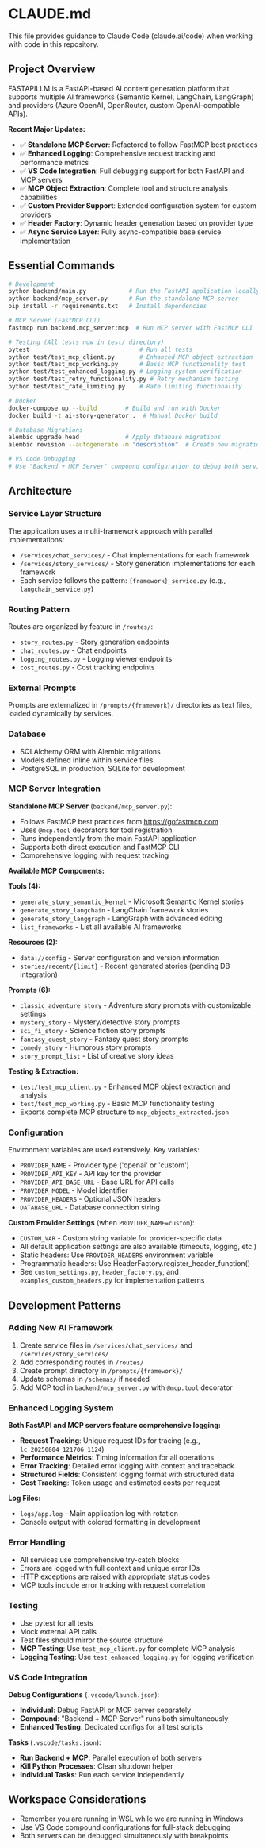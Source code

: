 # CLAUDE.md

This file provides guidance to Claude Code (claude.ai/code) when working with code in this repository.

## Project Overview

FASTAPILLM is a FastAPI-based AI content generation platform that supports multiple AI frameworks (Semantic Kernel, LangChain, LangGraph) and providers (Azure OpenAI, OpenRouter, custom OpenAI-compatible APIs).

**Recent Major Updates:**
- ✅ **Standalone MCP Server**: Refactored to follow FastMCP best practices
- ✅ **Enhanced Logging**: Comprehensive request tracking and performance metrics
- ✅ **VS Code Integration**: Full debugging support for both FastAPI and MCP servers
- ✅ **MCP Object Extraction**: Complete tool and structure analysis capabilities
- ✅ **Custom Provider Support**: Extended configuration system for custom providers
- ✅ **Header Factory**: Dynamic header generation based on provider type
- ✅ **Async Service Layer**: Fully async-compatible base service implementation

## Essential Commands

```bash
# Development
python backend/main.py            # Run the FastAPI application locally
python backend/mcp_server.py      # Run the standalone MCP server
pip install -r requirements.txt   # Install dependencies

# MCP Server (FastMCP CLI)
fastmcp run backend.mcp_server:mcp  # Run MCP server with FastMCP CLI

# Testing (All tests now in test/ directory)
pytest                               # Run all tests
python test/test_mcp_client.py       # Enhanced MCP object extraction
python test/test_mcp_working.py      # Basic MCP functionality test
python test/test_enhanced_logging.py # Logging system verification
python test/test_retry_functionality.py # Retry mechanism testing
python test/test_rate_limiting.py    # Rate limiting functionality

# Docker
docker-compose up --build        # Build and run with Docker
docker build -t ai-story-generator .  # Manual Docker build

# Database Migrations
alembic upgrade head             # Apply database migrations
alembic revision --autogenerate -m "description"  # Create new migration

# VS Code Debugging
# Use "Backend + MCP Server" compound configuration to debug both services
```

## Architecture

### Service Layer Structure
The application uses a multi-framework approach with parallel implementations:
- `/services/chat_services/` - Chat implementations for each framework
- `/services/story_services/` - Story generation implementations for each framework
- Each service follows the pattern: `{framework}_service.py` (e.g., `langchain_service.py`)

### Routing Pattern
Routes are organized by feature in `/routes/`:
- `story_routes.py` - Story generation endpoints
- `chat_routes.py` - Chat endpoints
- `logging_routes.py` - Logging viewer endpoints
- `cost_routes.py` - Cost tracking endpoints

### External Prompts
Prompts are externalized in `/prompts/{framework}/` directories as text files, loaded dynamically by services.

### Database
- SQLAlchemy ORM with Alembic migrations
- Models defined inline within service files
- PostgreSQL in production, SQLite for development

### MCP Server Integration
**Standalone MCP Server** (`backend/mcp_server.py`):
- Follows FastMCP best practices from https://gofastmcp.com
- Uses `@mcp.tool` decorators for tool registration
- Runs independently from the main FastAPI application
- Supports both direct execution and FastMCP CLI
- Comprehensive logging with request tracking

**Available MCP Components:**

**Tools (4):**
- `generate_story_semantic_kernel` - Microsoft Semantic Kernel stories
- `generate_story_langchain` - LangChain framework stories
- `generate_story_langgraph` - LangGraph with advanced editing
- `list_frameworks` - List all available AI frameworks

**Resources (2):**
- `data://config` - Server configuration and version information
- `stories/recent/{limit}` - Recent generated stories (pending DB integration)

**Prompts (6):**
- `classic_adventure_story` - Adventure story prompts with customizable settings
- `mystery_story` - Mystery/detective story prompts
- `sci_fi_story` - Science fiction story prompts
- `fantasy_quest_story` - Fantasy quest story prompts
- `comedy_story` - Humorous story prompts
- `story_prompt_list` - List of creative story ideas

**Testing & Extraction:**
- `test/test_mcp_client.py` - Enhanced MCP object extraction and analysis
- `test/test_mcp_working.py` - Basic MCP functionality testing
- Exports complete MCP structure to `mcp_objects_extracted.json`

### Configuration
Environment variables are used extensively. Key variables:
- `PROVIDER_NAME` - Provider type ('openai' or 'custom')
- `PROVIDER_API_KEY` - API key for the provider
- `PROVIDER_API_BASE_URL` - Base URL for API calls
- `PROVIDER_MODEL` - Model identifier
- `PROVIDER_HEADERS` - Optional JSON headers
- `DATABASE_URL` - Database connection string

**Custom Provider Settings** (when `PROVIDER_NAME=custom`):
- `CUSTOM_VAR` - Custom string variable for provider-specific data
- All default application settings are also available (timeouts, logging, etc.)
- Static headers: Use `PROVIDER_HEADERS` environment variable
- Programmatic headers: Use HeaderFactory.register_header_function()
- See `custom_settings.py`, `header_factory.py`, and `examples_custom_headers.py` for implementation patterns

## Development Patterns

### Adding New AI Framework
1. Create service files in `/services/chat_services/` and `/services/story_services/`
2. Add corresponding routes in `/routes/`
3. Create prompt directory in `/prompts/{framework}/`
4. Update schemas in `/schemas/` if needed
5. Add MCP tool in `backend/mcp_server.py` with `@mcp.tool` decorator

### Enhanced Logging System
**Both FastAPI and MCP servers feature comprehensive logging:**
- **Request Tracking**: Unique request IDs for tracing (e.g., `lc_20250804_121706_1124`)
- **Performance Metrics**: Timing information for all operations
- **Error Tracking**: Detailed error logging with context and traceback
- **Structured Fields**: Consistent logging format with structured data
- **Cost Tracking**: Token usage and estimated costs per request

**Log Files:**
- `logs/app.log` - Main application log with rotation
- Console output with colored formatting in development

### Error Handling
- All services use comprehensive try-catch blocks
- Errors are logged with full context and unique error IDs
- HTTP exceptions are raised with appropriate status codes
- MCP tools include error tracking with request correlation

### Testing
- Use pytest for all tests
- Mock external API calls
- Test files should mirror the source structure
- **MCP Testing**: Use `test_mcp_client.py` for complete MCP analysis
- **Logging Testing**: Use `test_enhanced_logging.py` for logging verification

### VS Code Integration
**Debug Configurations** (`.vscode/launch.json`):
- **Individual**: Debug FastAPI or MCP server separately
- **Compound**: "Backend + MCP Server" runs both simultaneously
- **Enhanced Testing**: Dedicated configs for all test scripts

**Tasks** (`.vscode/tasks.json`):
- **Run Backend + MCP**: Parallel execution of both servers
- **Kill Python Processes**: Clean shutdown helper
- **Individual Tasks**: Run each service independently

## Workspace Considerations
- Remember you are running in WSL while we are running in Windows
- Use VS Code compound configurations for full-stack debugging
- Both servers can be debugged simultaneously with breakpoints